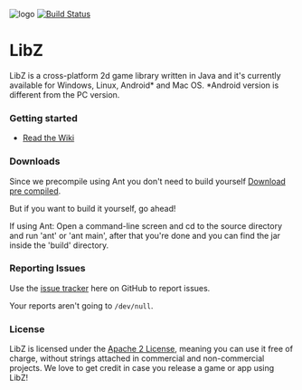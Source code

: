 ![logo](https://raw.githubusercontent.com/winspeednl/LibZ/master/Logo.png)
[![Build Status](https://travis-ci.org/winspeednl/LibZ.svg?branch=master)](https://travis-ci.org/winspeednl/LibZ)
# LibZ

LibZ is a cross-platform 2d game library written in Java and it's currently available for Windows, Linux, Android* and Mac OS.
*Android version is different from the PC version.

### Getting started
* [Read the Wiki](https://github.com/winspeednl/LibZ/wiki)

### Downloads
Since we precompile using Ant you don't need to build yourself [Download pre compiled](https://github.com/winspeednl/LibZ/releases).

But if you want to build it yourself, go ahead!

If using Ant: Open a command-line screen and cd to the source directory and run 'ant' or 'ant main', after that you're done and you can find the jar inside the 'build' directory.

### Reporting Issues
Use the [issue tracker](https://github.com/winspeednl/LibZ/issues) here on GitHub to report issues.

Your reports aren't going to `/dev/null`.

### License
LibZ is licensed under the [Apache 2 License](http://www.apache.org/licenses/LICENSE-2.0.html), meaning you
can use it free of charge, without strings attached in commercial and non-commercial projects. We love to
get credit in case you release a game or app using LibZ!
